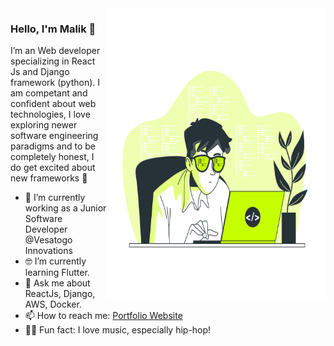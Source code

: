﻿<img align="right" src="https://github.com/MalikBagwala/MalikBagwala/blob/master/hero.jpg" alt="Illustration of Dev Malik at work" width=350px height=465px/>

### Hello, I'm Malik 👋

I’m an Web developer specializing in React Js and Django framework (python). I am competant and confident about web technologies, I love exploring newer software engineering paradigms and to be completely honest, I do get excited about new frameworks 🤣

- 📱 I’m currently working as a Junior Software Developer @Vesatogo Innovations
- 🤓 I’m currently learning Flutter.
- 💬 Ask me about ReactJs, Django, AWS, Docker.
- 📫 How to reach me: [Portfolio Website](https://malikbagwala.dev/)
- 🧑‍🎤 Fun fact: I love music, especially hip-hop!
